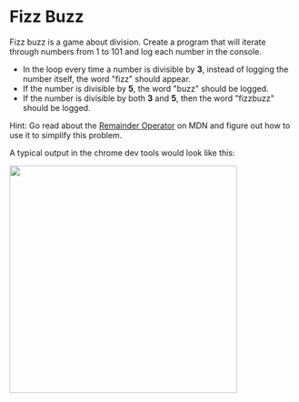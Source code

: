 # Fizz Buzz

Fizz buzz is a game about division. Create a program that will iterate through numbers from 1 to 101 and log each number in the console.

- In the loop every time a number is divisible by **3**, instead of logging the number itself, the word "fizz" should appear.
- If the number is divisible by  **5**, the word "buzz" should be logged.
- If the number is divisible by both **3** and  **5**, then the word "fizzbuzz" should be logged.

Hint: Go read about the [Remainder Operator](https://developer.mozilla.org/en-US/docs/Web/JavaScript/Reference/Operators/Arithmetic_Operators) on MDN and figure out how to use it to simplify this problem.

A typical output in the chrome dev tools would look like this:

<img src="https://i.imgur.com/avioQC8.png" width="400px">
